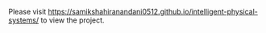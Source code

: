 Please visit https://samikshahiranandani0512.github.io/intelligent-physical-systems/ to view the project. 
